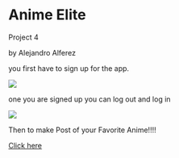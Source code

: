 # Anime Elite

Project 4

by Alejandro Alferez

you first have to sign up for the app.

![](https://i.imgur.com/CEXPf4n.png)

one you are signed up you can log out and log in

![](https://i.imgur.com/0z6lxyr.png)

Then to make Post of your Favorite Anime!!!!


[Click here](https://git.heroku.com/animeelite.git)